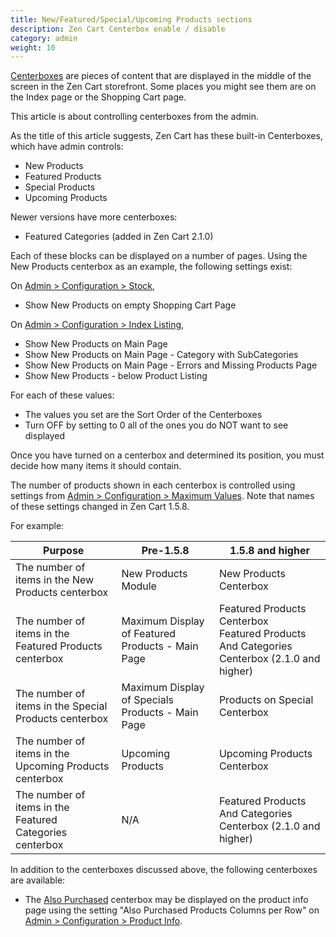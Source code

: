 ```yaml
---
title: New/Featured/Special/Upcoming Products sections
description: Zen Cart Centerbox enable / disable
category: admin
weight: 10
---
```


[Centerboxes](/user/template/centerboxes/)
are pieces of content that are displayed in the middle of the screen in the Zen Cart storefront.  Some places you might see them are on the Index page or the Shopping Cart page. 

This article is about controlling centerboxes from the admin. 

As the title of this article suggests, Zen Cart has these built-in Centerboxes, which have admin controls: 

- New Products 
- Featured Products
- Special Products
- Upcoming Products

Newer versions have more centerboxes: 
- Featured Categories (added in Zen Cart 2.1.0)

Each of these blocks can be displayed on a number of pages. Using the New Products centerbox as an example, the following settings exist:

On [Admin > Configuration > Stock](/user/admin_pages/configuration/configuration_stock/), 

- Show New Products on empty Shopping Cart Page

On [Admin > Configuration > Index Listing](/user/admin_pages/configuration/configuration_indexlisting/), 
- Show New Products on Main Page
- Show New Products on Main Page - Category with SubCategories
- Show New Products on Main Page - Errors and Missing Products Page
- Show New Products - below Product Listing

For each of these values: 

- The values you set are the Sort Order of the Centerboxes 
- Turn OFF by setting to 0 all of the ones you do NOT want to see displayed 

Once you have turned on a centerbox and determined its position, you must decide how many items it should contain.

The number of products shown in each centerbox is controlled using settings from [Admin > Configuration > Maximum Values](/user/admin_pages/configuration/configuration_maximumvalues/).  Note that names of these settings changed in Zen Cart 1.5.8.

For example: 

| Purpose | Pre-1.5.8| 1.5.8 and higher| 
|---------|----------|-----------|
|The number of items in the New Products centerbox |New Products Module | New Products Centerbox|
| The number of items in the Featured Products centerbox | Maximum Display of Featured Products - Main Page | Featured Products Centerbox <br>Featured Products And Categories Centerbox (2.1.0 and higher)|
|The number of items in the Special Products centerbox |Maximum Display of Specials Products - Main Page |Products on Special Centerbox|
|The number of items in the Upcoming Products centerbox | Upcoming Products |Upcoming Products Centerbox |
|The number of items in the Featured Categories centerbox | N/A | Featured Products And Categories Centerbox (2.1.0 and higher)|

In addition to the centerboxes discussed above, the following centerboxes are available:

- The [Also Purchased](/user/template/also_purchased) centerbox may be displayed on the product info page using the setting "Also Purchased Products Columns per Row" on [Admin > Configuration > Product Info](/user/admin_pages/configuration/configuration_productinfo/).

